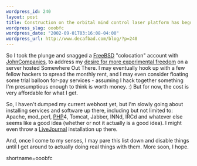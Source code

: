 ```yaml
--- 
wordpress_id: 240
layout: post
title: Construction on the orbital mind control laser platform has begun
wordpress_slug: ooobfc
wordpress_date: "2002-09-01T03:16:08-04:00"
wordpress_url: http://www.decafbad.com/blog/?p=240
---
```

<p>So I took the plunge and snagged a <a href="http://www.decafbad.com/twiki/bin/view/Main/FreeBSD">FreeBSD</a> "colocation" account with <a href="http://www.johncompanies.com/collocation/freebsd/index.html">JohnCompanies</a>, to address my <a href="http://www.decafbad.com/news_archives/000252.phtml">desire for more experimental freedom</a> on a server hosted Somewhere Out There.  I may eventually hook up with a few fellow hackers to spread the monthly rent, and I may even consider floating some trial balloon for-pay services - assuming I hack together something I'm presumptious enough to think is worth money.  :)  But for now, the cost is very affordable for what I get.</p>
<p>So, I haven't dumped my current webhost yet, but I'm slowly going about installing services and software up there, including but not limited to: Apache, mod_perl, <a href="http://www.decafbad.com/twiki/bin/view/Main/PHP">PHP</a>4, Tomcat, Jabber, INNd, IRCd and whatever else seems like a good idea (whether or not it actually is a good idea).  I might even throw a <a href="http://www.decafbad.com/twiki/bin/view/Main/LiveJournal">LiveJournal</a> installation up there.</p>
<p>And, once I come to my senses, I may pare this list down and disable things until I get around to actually doing real things with them.  More soon, I hope.</p>
<!--more-->
shortname=ooobfc
